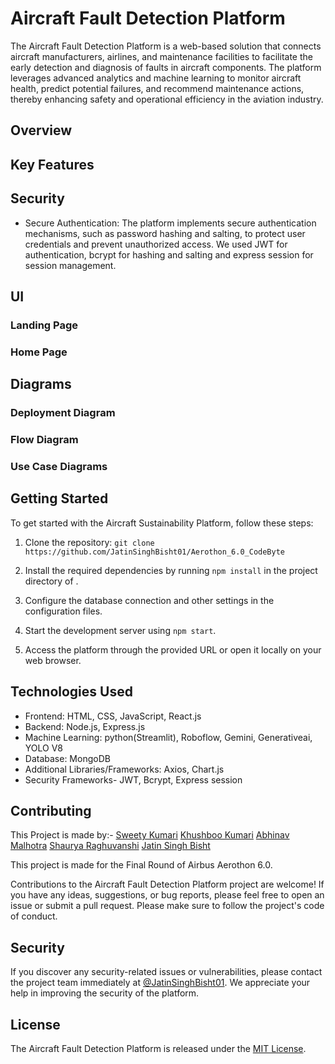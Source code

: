 # Aircraft Fault Detection Platform

The Aircraft Fault Detection Platform is a web-based solution that connects aircraft manufacturers, airlines, and maintenance facilities to facilitate the early detection and diagnosis of faults in aircraft components. The platform leverages advanced analytics and machine learning to monitor aircraft health, predict potential failures, and recommend maintenance actions, thereby enhancing safety and operational efficiency in the aviation industry.

## Overview



## Key Features



## Security

- Secure Authentication: The platform implements secure authentication mechanisms, such as password hashing and salting, to protect user credentials and prevent unauthorized access. We used JWT for authentication, bcrypt for hashing and salting and express session for session management.

## UI

### Landing Page

### Home Page

## Diagrams

### Deployment Diagram

### Flow Diagram

### Use Case Diagrams




## Getting Started

To get started with the Aircraft Sustainability Platform, follow these steps:

1. Clone the repository: `git clone https://github.com/JatinSinghBisht01/Aerothon_6.0_CodeByte`

2. Install the required dependencies by running `npm install` in the project directory of .

3. Configure the database connection and other settings in the configuration files.

4. Start the development server using `npm start`.

5. Access the platform through the provided URL or open it locally on your web browser.

## Technologies Used

- Frontend: HTML, CSS, JavaScript, React.js
- Backend: Node.js, Express.js
- Machine Learning: python(Streamlit), Roboflow, Gemini, Generativeai, YOLO V8
- Database: MongoDB
- Additional Libraries/Frameworks: Axios, Chart.js
- Security Frameworks- JWT, Bcrypt, Express session

## Contributing

This Project is made by:-
[Sweety Kumari](https://github.com/SWEETY1-KUMARI)
[Khushboo Kumari](https://github.com/khushboo9761)
[Abhinav Malhotra](https://github.com/abhinavmalhotra01)
[Shaurya Raghuvanshi](https://github.com/Sha007urya)
[Jatin Singh Bisht](https://github.com/JatinSinghBisht01)


This project is made for the Final Round of Airbus Aerothon 6.0.

Contributions to the Aircraft Fault Detection Platform project are welcome! If you have any ideas, suggestions, or bug reports, please feel free to open an issue or submit a pull request. Please make sure to follow the project's code of conduct.

## Security

If you discover any security-related issues or vulnerabilities, please contact the project team immediately at [@JatinSinghBisht01](https://github.com/JatinSinghBisht01). We appreciate your help in improving the security of the platform.

## License

The Aircraft Fault Detection Platform is released under the [MIT License](LICENSE).
